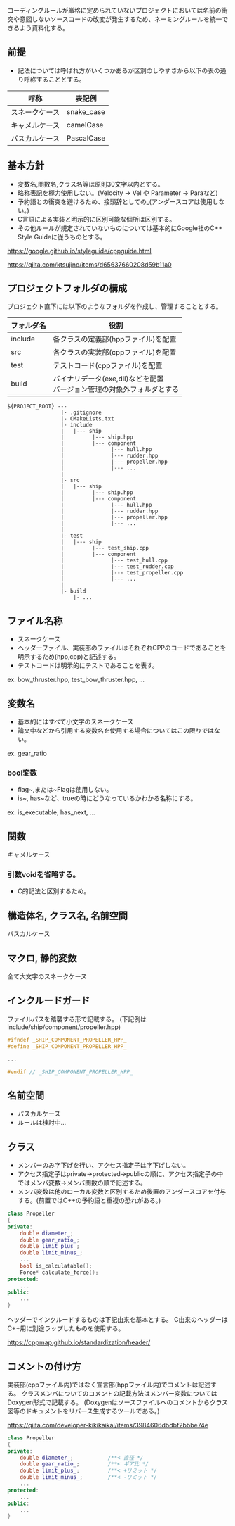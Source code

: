 コーディングルールが厳格に定められていないプロジェクトにおいては名前の衝突や意図しないソースコードの改変が発生するため、ネーミングルールを統一できるよう資料化する。

## 前提
- 記法については呼ばれ方がいくつかあるが区別のしやすさから以下の表の通り呼称することとする。

|呼称|表記例|
|---|---|
|スネークケース|snake_case|
|キャメルケース|camelCase|
|パスカルケース|PascalCase|
## 基本方針
- 変数名,関数名,クラス名等は原則30文字以内とする。
- 略称表記を極力使用しない。(Velocity -> Vel や Parameter -> Paraなど)
- 予約語との衝突を避けるため、接頭辞としての_(アンダースコアは使用しない。)
- C言語による実装と明示的に区別可能な個所は区別する。
- その他ルールが規定されていないものについては基本的にGoogle社のC++ Style Guideに従うものとする。

https://google.github.io/styleguide/cppguide.html

https://qiita.com/ktsujino/items/d65637660208d59b11a0

## プロジェクトフォルダの構成

プロジェクト直下には以下のようなフォルダを作成し、管理することとする。

|フォルダ名|役割|
|--|--|
|include|各クラスの定義部(hppファイル)を配置|
|src|各クラスの実装部(cppファイル)を配置|
|test|テストコード(cppファイル)を配置|
|build|バイナリデータ(exe,dll)などを配置<br>バージョン管理の対象外フォルダとする|

```
${PROJECT_ROOT} --- 
                 |- .gitignore
                 |- CMakeLists.txt
                 |- include
                 |   |--- ship
                 |         |--- ship.hpp
                 |         |--- component
                 |               |--- hull.hpp
                 |               |--- rudder.hpp
                 |               |--- propeller.hpp
                 |               |--- ...
                 |
                 |- src
                 |   |--- ship
                 |         |--- ship.hpp
                 |         |--- component
                 |               |--- hull.hpp
                 |               |--- rudder.hpp
                 |               |--- propeller.hpp
                 |               |--- ...
                 |
                 |- test
                 |   |--- ship
                 |         |--- test_ship.cpp
                 |         |--- component
                 |               |--- test_hull.cpp
                 |               |--- test_rudder.cpp
                 |               |--- test_propeller.cpp
                 |               |--- ...
                 |
                 |- build
                     |- ...
```

## ファイル名称
- スネークケース
- ヘッダーファイル、実装部のファイルはそれぞれCPPのコードであることを明示するため(hpp,cpp)と記述する。
- テストコードは明示的にテストであることを表す。

ex. bow_thruster.hpp, test_bow_thruster.hpp, ...

## 変数名
- 基本的にはすべて小文字のスネークケース
- 論文中などから引用する変数名を使用する場合についてはこの限りではない。

ex. gear_ratio

### bool変数
- flag~,または~Flagは使用しない。
- is~, has~など、trueの時にどうなっているかわかる名称にする。

ex. is_executable, has_next, ...

## 関数
キャメルケース

### 引数voidを省略する。
- C的記法と区別するため。

## 構造体名, クラス名, 名前空間
パスカルケース

## マクロ, 静的変数
全て大文字のスネークケース

## インクルードガード

ファイルパスを踏襲する形で記載する。
(下記例はinclude/ship/component/propeller.hpp)

``` cpp
#ifndef _SHIP_COMPONENT_PROPELLER_HPP_
#define _SHIP_COMPONENT_PROPELLER_HPP_

...

#endif // _SHIP_COMPONENT_PROPELLER_HPP_
```

## 名前空間
- パスカルケース
- ルールは検討中...

## クラス
- メンバーのみ字下げを行い、アクセス指定子は字下げしない。
- アクセス指定子はprivate->protected->publicの順に、アクセス指定子の中ではメンバ変数->メンバ関数の順で記述する。
- メンバ変数は他のローカル変数と区別するため後置のアンダースコアを付与する。(前置ではC++の予約語と重複の恐れがある。)

``` cpp
class Propeller
{
private:
    double diameter_;
    double gear_ratio_;
    double limit_plus_;
    double limit_minus_;
    ...
    bool is_calculatable();
    Force* calculate_force();
protected:
    ...
public:
    ...
}
```

ヘッダーでインクルードするものは下記由来を基本とする。
C由来のヘッダーはC++用に別途ラップしたものを使用する。

https://cppmap.github.io/standardization/header/
    
    
## コメントの付け方
実装部(cppファイル内)ではなく宣言部(hppファイル内)でコメントは記述する。
クラスメンバについてのコメントの記載方法はメンバー変数についてはDoxygen形式で記載する。
(Doxygenはソースファイルへのコメントからクラス図等のドキュメントをリバース生成するツールである。)

https://qiita.com/developer-kikikaikai/items/3984606dbdbf2bbbe74e

``` cpp
class Propeller
{
private:
    double diameter_;           /**< 直径 */
    double gear_ratio_;         /**< ギア比 */
    double limit_plus_;         /**< +リミット */
    double limit_minus_;        /**< -リミット */
    ...
protected:
    ...
public:
    ...
}
```
